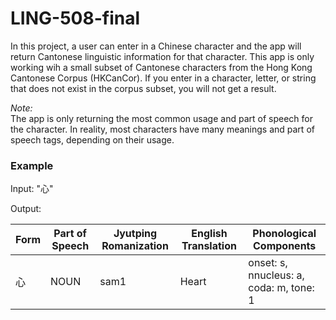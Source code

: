 # LING-508-final

In this project, a user can enter in a Chinese character and the 
app will return Cantonese linguistic information for that character. 
This app is only working wih a small subset of Cantonese characters 
from the Hong Kong Cantonese Corpus (HKCanCor). If you enter in 
a character, letter, or string that does not exist in the corpus 
subset, you will not get a result.

*Note:*  
The app is only returning the most common usage and part of speech 
for the character. In reality, most characters have many meanings 
and part of speech tags, depending on their usage.

### Example

Input: "心"

Output:

| **Form** | **Part of Speech** | **Jyutping Romanization** | **English Translation** | **Phonological Components** |
|--|--|--|--|--|
| 心 | NOUN | sam1 | Heart           | onset: s, nnucleus: a, coda: m, tone: 1 | pronunciation button |
